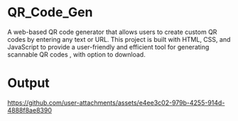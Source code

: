 # QR_Code_Gen
A web-based QR code generator that allows users to create custom QR codes by entering any text or URL. This project is built with HTML, CSS, and JavaScript to provide a user-friendly and efficient tool for generating scannable QR codes , with option to download.

# Output

https://github.com/user-attachments/assets/e4ee3c02-979b-4255-914d-4888f8ae8390

